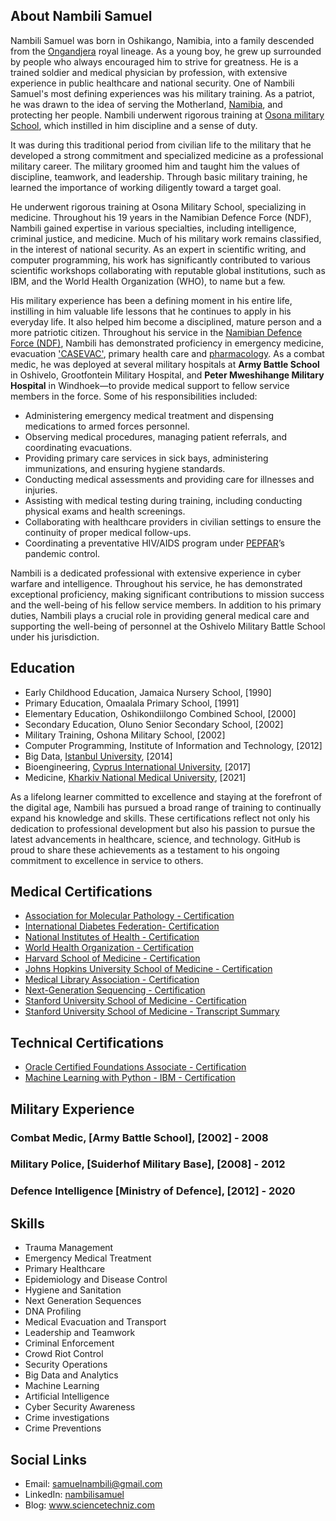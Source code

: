 ## About Nambili Samuel
Nambili Samuel was born in Oshikango, Namibia, into a family descended from the [Ongandjera](https://en.wikipedia.org/wiki/Ongandjera) royal lineage. As a young boy, he grew up surrounded by people who always encouraged him to strive for greatness. He is a trained soldier and medical physician by profession, with extensive experience in public healthcare and national security. One of Nambili Samuel's most defining experiences was his military training. As a patriot, he was drawn to the idea of serving the Motherland, [Namibia](https://en.wikipedia.org/wiki/Namibia), and protecting her people. Nambili underwent rigorous training at [Osona military School](https://www.google.com/search?q=at+Osona+military+School&oq=at+Osona+military+School&gs_lcrp=EgZjaHJvbWUyBggAEEUYOdIBCTE0MDE1ajBqN6gCALACAA&sourceid=chrome&ie=UTF-8), which instilled in him discipline and a sense of duty. 

It was during this traditional period from civilian life to the military that he developed a strong commitment and specialized medicine as a professional military career. The military groomed him and taught him the values of discipline, teamwork, and leadership. Through basic military training, he learned the importance of working diligently toward a target goal.

He underwent rigorous training at Osona Military School, specializing in medicine. Throughout his 19 years in the Namibian Defence Force (NDF), Nambili gained expertise in various specialties, including intelligence, criminal justice, and medicine. Much of his military work remains classified, in the interest of national security. As an expert in scientific writing, and computer programming, his work has significantly contributed to various scientific workshops collaborating with reputable global institutions, such as IBM, and the World Health Organization (WHO), to name but a few. 

His military experience has been a defining moment in his entire life, instilling in him valuable life lessons that he continues to apply in his everyday life. It also helped him become a disciplined, mature person and a more patriotic citizen. Throughout his service in the [Namibian Defence Force (NDF)](https://modva.gov.na), Nambili has demonstrated proficiency in emergency medicine, evacuation ['CASEVAC'](https://en.wikipedia.org/wiki/Casualty_evacuation), primary health care and [pharmacology](https://www.ualberta.ca/pharmacology/about/what-is-pharmacology.html). As a combat medic, he was deployed at several military hospitals at **Army Battle School** in Oshivelo, Grootfontein Military Hospital, and **Peter Mweshihange Military Hospital** in Windhoek—to provide medical support to fellow service members in the force. Some of his responsibilities included:

- Administering emergency medical treatment and dispensing medications to armed forces personnel.
- Observing medical procedures, managing patient referrals, and coordinating evacuations.
- Providing primary care services in sick bays, administering immunizations, and ensuring hygiene standards.
- Conducting medical assessments and providing care for illnesses and injuries.
- Assisting with medical testing during training, including conducting physical exams and health screenings.
- Collaborating with healthcare providers in civilian settings to ensure the continuity of proper medical follow-ups.
- Coordinating a preventative HIV/AIDS program under [PEPFAR](https://na.usembassy.gov/our-relationship/pepfar/)’s pandemic control.

Nambili is a dedicated professional with extensive experience in cyber warfare and intelligence. Throughout his service, he has demonstrated exceptional proficiency, making significant contributions to mission success and the well-being of his fellow service members. In addition to his primary duties, Nambili plays a crucial role in providing general medical care and supporting the well-being of personnel at the Oshivelo Military Battle School under his jurisdiction.

## Education

- Early Childhood Education, Jamaica Nursery School, [1990]
- Primary Education, Omaalala Primary School, [1991]
- Elementary Education, Oshikondiilongo Combined School, [2000]
- Secondary Education, Oluno Senior Secondary School, [2002]
- Military Training, Oshona Military School, [2002]
- Computer Programming, Institute of Information and Technology, [2012]
- Big Data, [Istanbul University](https://www.istanbul.edu.tr/en/), [2014]
- Bioengineering, [Cyprus International University](https://www.ciu.edu.tr/en), [2017]
- Medicine, [Kharkiv National Medical University](https://knmu.edu.ua/en/), [2021]

As a lifelong learner committed to excellence and staying at the forefront of the digital age, Nambili has pursued a broad range of training to continually expand his knowledge and skills. These certifications reflect not only his dedication to professional development but also his passion to pursue the latest advancements in healthcare, science, and technology. GitHub is proud to share these achievements as a testament to his ongoing commitment to excellence in service to others.

## Medical Certifications

- [Association for Molecular Pathology - Certification](https://github.com/nambilisamuel/Certifications/blob/main/Association%20for%20Molecular%20Pathology.pdf)
- [International Diabetes Federation- Certification](https://github.com/nambilisamuel/Certifications/blob/main/Biosimilar%20Insulin.pdf)
- [National Institutes of Health - Certification](https://github.com/nambilisamuel/Certifications/blob/main/Clinical%20Pharmacology.pdf)
- [World Health Organization - Certification](https://github.com/nambilisamuel/Certifications/blob/main/Epidemiology%20-%20WHO.pdf)
- [Harvard School of Medicine - Certification](https://github.com/nambilisamuel/Certifications/blob/main/Havard%20School%20of%20Medicine.pdf)
- [Johns Hopkins University School of Medicine - Certification](https://github.com/nambilisamuel/Certifications/blob/main/Immuno-engineering.pdf)
- [Medical Library Association - Certification](https://github.com/nambilisamuel/Certifications/blob/main/Medical%20Library%20Association.pdf)
- [Next-Generation Sequencing - Certification](https://github.com/nambilisamuel/Certifications/blob/main/Next-Generation%20Sequencing.pdf)
- [Stanford University School of Medicine - Certification](https://github.com/nambilisamuel/Certifications/blob/main/HealthPro%20Advantage.pdf)
- [Stanford University School of Medicine - Transcript Summary](https://github.com/nambilisamuel/Certifications/blob/main/Stanford%20University%20School%20of%20Medicine%20Transcript%20Credit%20Summary.pdf)

## Technical Certifications
- [Oracle Certified Foundations Associate - Certification](github.com/Nambili-Samuel/Certifications/blob/main/Oracle%20Certification.pdf)
- [Machine Learning with Python - IBM - Certification](github.com/Nambili-Samuel/Certifications/blob/main/Oracle%20Certification.pdf)
   
## Military Experience

### Combat Medic, [Army Battle School], [2002] - 2008
### Military Police, [Suiderhof Military Base], [2008] - 2012
### Defence Intelligence [Ministry of Defence], [2012] - 2020

## Skills

- Trauma Management
- Emergency Medical Treatment
- Primary Healthcare
- Epidemiology and Disease Control
- Hygiene and Sanitation
- Next Generation Sequences
- DNA Profiling
- Medical Evacuation and Transport
- Leadership and Teamwork
- Criminal Enforcement
- Crowd Riot Control
- Security Operations
- Big Data and Analytics
- Machine Learning
- Artificial Intelligence
- Cyber Security Awareness
- Crime investigations
- Crime Preventions


## Social Links

- Email: samuelnambili@gmail.com
- LinkedIn: [nambilisamuel](https://www.linkedin.com/in/nambilisamuel/)
- Blog: www.sciencetechniz.com

